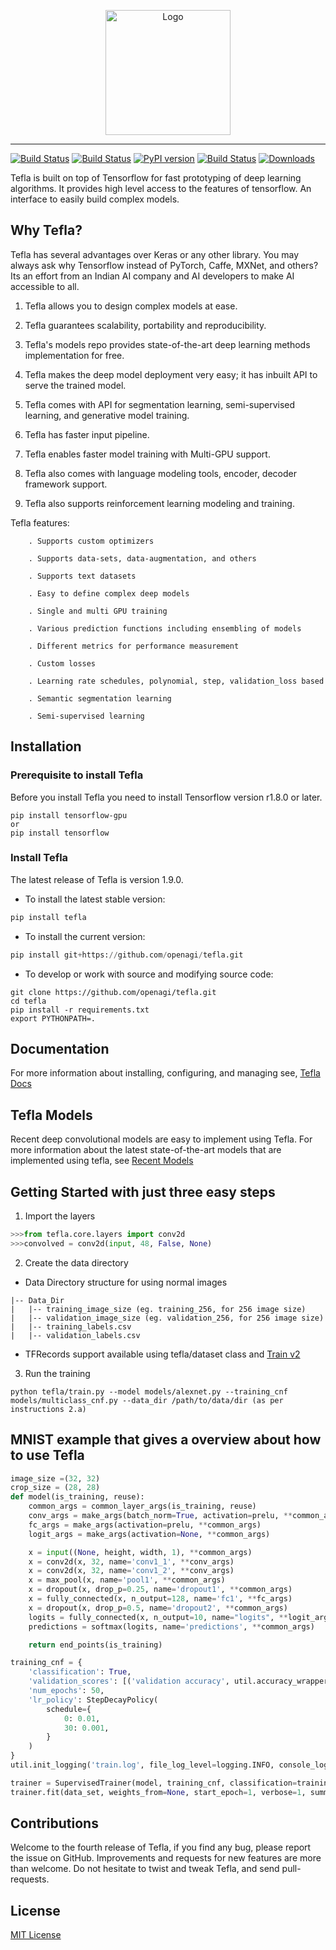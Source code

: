 <p align="center"><img src="docs/tefla-logo.png" alt="Logo" width="200"/></p>

----------------


[![Build Status](https://img.shields.io/badge/docs-latest-brightgreen.svg?style=flat)](https://openagi.github.io/tefla/)
[![Build Status](https://travis-ci.org/openAGI/tefla.svg?branch=master)](https://travis-ci.org/openAGI/tefla)
[![PyPI version](https://badge.fury.io/py/tefla.svg)](https://badge.fury.io/py/tefla)
[![Build Status](https://img.shields.io/badge/license-MIT-blue.svg)](https://github.com/openagi/tefla/blob/master/LICENSE)
[![Downloads](https://pepy.tech/badge/tefla)](https://pepy.tech/project/tefla)

Tefla is built on top of Tensorflow for fast prototyping of deep learning algorithms. It provides high level access to the features of tensorflow. An interface to easily build complex models. 

## Why Tefla?

Tefla has several advantages over Keras or any other library. You may always ask why Tensorflow instead of PyTorch, Caffe, MXNet, and others? Its an effort from an Indian AI company and AI developers to make AI accessible to all.

 1. Tefla allows you to design complex models at ease.

 2. Tefla guarantees scalability, portability and reproducibility.

 3. Tefla's models repo provides state-of-the-art deep learning methods implementation for free.

 4. Tefla makes the deep model deployment very easy; it has inbuilt API to serve the trained model.

 5. Tefla comes with API for segmentation learning, semi-supervised learning, and generative model training.

 6. Tefla has faster input pipeline.

 7. Tefla enables faster model training with Multi-GPU support.

 8. Tefla also comes with language modeling tools, encoder, decoder framework support.

 9. Tefla also supports reinforcement learning modeling and training.


Tefla features:

        . Supports custom optimizers

        . Supports data-sets, data-augmentation, and others
       
        . Supports text datasets

        . Easy to define complex deep models

        . Single and multi GPU training

        . Various prediction functions including ensembling of models

        . Different metrics for performance measurement

        . Custom losses

        . Learning rate schedules, polynomial, step, validation_loss based

        . Semantic segmentation learning

        . Semi-supervised learning
         



## Installation

### Prerequisite to install Tefla

Before you install Tefla you need to install Tensorflow version r1.8.0 or later.
```Shell
pip install tensorflow-gpu
or 
pip install tensorflow
```

### Install Tefla 
The latest release of Tefla is version 1.9.0.
- To install the latest stable version: </p>
```python
pip install tefla
```

- To install the current version:
```python
pip install git+https://github.com/openagi/tefla.git
```

- To develop or work with source and modifying source code:
```Shell
git clone https://github.com/openagi/tefla.git
cd tefla
pip install -r requirements.txt
export PYTHONPATH=.
```
## Documentation

For more information about installing, configuring, and managing see, [Tefla Docs](https://openAGI.github.io/tefla/)


## Tefla Models
Recent deep convolutional models are easy to implement using Tefla. For more information about the latest state-of-the-art models that are implemented using tefla, see [Recent Models](https://github.com/openagi/models)

## Getting Started with just three easy steps

1. Import the layers
```python
>>>from tefla.core.layers import conv2d
>>>convolved = conv2d(input, 48, False, None)

```
2. Create the data directory
- Data Directory structure for using normal images
```Shell
|-- Data_Dir
|   |-- training_image_size (eg. training_256, for 256 image size)
|   |-- validation_image_size (eg. validation_256, for 256 image size)
|   |-- training_labels.csv
|   |-- validation_labels.csv
```
- TFRecords support available using tefla/dataset class and [Train v2](https://github.com/openagi/tefla/blob/master/tefla/trainv2.py)

3. Run the training
  ```Shell
python tefla/train.py --model models/alexnet.py --training_cnf models/multiclass_cnf.py --data_dir /path/to/data/dir (as per instructions 2.a)
  ```
## MNIST example that gives a overview about how to use Tefla
 
```python
image_size =(32, 32)
crop_size = (28, 28)
def model(is_training, reuse):
    common_args = common_layer_args(is_training, reuse)
    conv_args = make_args(batch_norm=True, activation=prelu, **common_args)
    fc_args = make_args(activation=prelu, **common_args)
    logit_args = make_args(activation=None, **common_args)

    x = input((None, height, width, 1), **common_args)
    x = conv2d(x, 32, name='conv1_1', **conv_args)
    x = conv2d(x, 32, name='conv1_2', **conv_args)
    x = max_pool(x, name='pool1', **common_args)
    x = dropout(x, drop_p=0.25, name='dropout1', **common_args)
    x = fully_connected(x, n_output=128, name='fc1', **fc_args)
    x = dropout(x, drop_p=0.5, name='dropout2', **common_args)
    logits = fully_connected(x, n_output=10, name="logits", **logit_args)
    predictions = softmax(logits, name='predictions', **common_args)

    return end_points(is_training)

training_cnf = {
    'classification': True,
    'validation_scores': [('validation accuracy', util.accuracy_wrapper), ('validation kappa', util.kappa_wrapper)],
    'num_epochs': 50,
    'lr_policy': StepDecayPolicy(
        schedule={
            0: 0.01,
            30: 0.001,
        }
    )
}
util.init_logging('train.log', file_log_level=logging.INFO, console_log_level=logging.INFO)

trainer = SupervisedTrainer(model, training_cnf, classification=training_cnf['classification'])
trainer.fit(data_set, weights_from=None, start_epoch=1, verbose=1, summary_every=10)
```



## Contributions

Welcome to the fourth release of Tefla, if you find any bug, please report the issue on GitHub. Improvements and requests for new features are more than welcome. Do not hesitate to twist and tweak Tefla, and send pull-requests.


## License

[MIT License](https://openAGI.github.io/tefla/license/)
